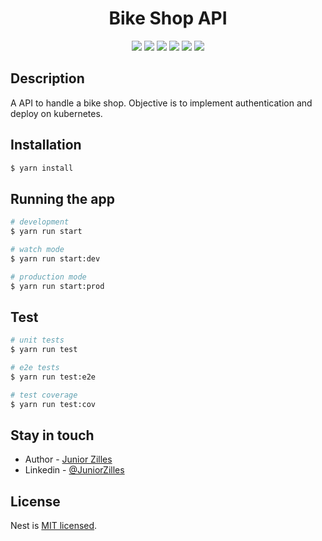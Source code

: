 <h1 align='center'>Bike Shop API</h1>

<p align="center">
<img src="http://img.shields.io/static/v1?label=Node&message=16.17.1&color=green&style=for-the-badge&logo=node.js"/>
<img src="http://img.shields.io/static/v1?label=NestJS&message=9.0.0&color=ed2945&style=for-the-badge&logo=nestjs"/>
<img src="http://img.shields.io/static/v1?label=eslint&message=8.0.1&color=4B32C3&style=for-the-badge&logo=eslint"/>
<img src="http://img.shields.io/static/v1?label=Typescript&message=4.7.4&color=blue&style=for-the-badge&logo=typescript"/>
<img src="http://img.shields.io/static/v1?label=Postgres&message=8.10.0&color=blue&style=for-the-badge&logo=postgreSQL"/>
<img src="http://img.shields.io/static/v1?label=STATUS&message=DONE&color=GREEN&style=for-the-badge"/>
</p>

## Description

A API to handle a bike shop. Objective is to implement authentication and deploy on kubernetes.

## Installation

```bash
$ yarn install
```

## Running the app

```bash
# development
$ yarn run start

# watch mode
$ yarn run start:dev

# production mode
$ yarn run start:prod
```

## Test

```bash
# unit tests
$ yarn run test

# e2e tests
$ yarn run test:e2e

# test coverage
$ yarn run test:cov
```


## Stay in touch

- Author - [Junior Zilles](https://github.com/JuniorZilles)
- Linkedin - [@JuniorZilles](https://www.linkedin.com/in/junior-zilles/)

## License

Nest is [MIT licensed](LICENSE).
